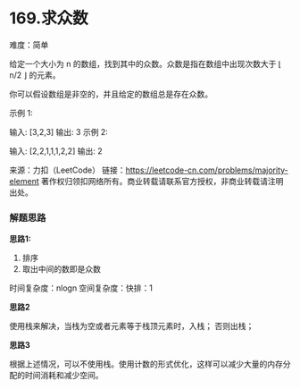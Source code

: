 # 169.求众数

难度：简单


给定一个大小为 n 的数组，找到其中的众数。众数是指在数组中出现次数大于 ⌊ n/2 ⌋ 的元素。

你可以假设数组是非空的，并且给定的数组总是存在众数。

示例 1:

输入: [3,2,3]
输出: 3
示例 2:

输入: [2,2,1,1,1,2,2]
输出: 2


来源：力扣（LeetCode）
链接：https://leetcode-cn.com/problems/majority-element
著作权归领扣网络所有。商业转载请联系官方授权，非商业转载请注明出处。


### 解题思路


**思路1:**

1. 排序
2. 取出中间的数即是众数


时间复杂度：nlogn
空间复杂度：快排：1


**思路2**

使用栈来解决，当栈为空或者元素等于栈顶元素时，入栈；
否则出栈；


**思路3**

根据上述情况，可以不使用栈。使用计数的形式优化，这样可以减少大量的内存分配的时间消耗和减少空间。